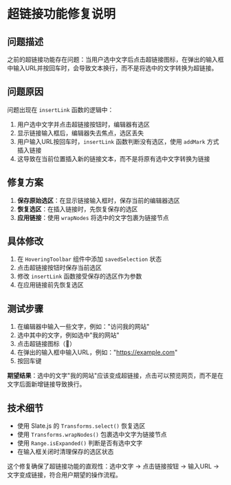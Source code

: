 # 超链接功能修复说明

## 问题描述
之前的超链接功能存在问题：当用户选中文字后点击超链接图标，在弹出的输入框中输入URL并按回车时，会导致文本换行，而不是将选中的文字转换为超链接。

## 问题原因
问题出现在 `insertLink` 函数的逻辑中：
1. 用户选中文字并点击超链接按钮时，编辑器有选区
2. 显示链接输入框后，编辑器失去焦点，选区丢失
3. 用户输入URL按回车时，`insertLink` 函数判断没有选区，使用 `addMark` 方式插入链接
4. 这导致在当前位置插入新的链接文本，而不是将原有选中文字转换为链接

## 修复方案
1. **保存原始选区**：在显示链接输入框时，保存当前的编辑器选区
2. **恢复选区**：在插入链接时，先恢复保存的选区
3. **应用链接**：使用 `wrapNodes` 将选中的文字包裹为链接节点

## 具体修改
1. 在 `HoveringToolbar` 组件中添加 `savedSelection` 状态
2. 点击超链接按钮时保存当前选区
3. 修改 `insertLink` 函数接受保存的选区作为参数
4. 在应用链接前先恢复选区

## 测试步骤
1. 在编辑器中输入一些文字，例如："访问我的网站"
2. 选中其中的文字，例如选中"我的网站"
3. 点击超链接图标（🔗）
4. 在弹出的输入框中输入URL，例如："https://example.com"
5. 按回车键

**期望结果**：选中的文字"我的网站"应该变成超链接，点击可以预览网页，而不是在文字后面新增链接导致换行。

## 技术细节
- 使用 Slate.js 的 `Transforms.select()` 恢复选区
- 使用 `Transforms.wrapNodes()` 包裹选中文字为链接节点
- 使用 `Range.isExpanded()` 判断是否有选中文字
- 在输入框关闭时清理保存的选区状态

这个修复确保了超链接功能的直观性：选中文字 → 点击链接按钮 → 输入URL → 文字变成链接，符合用户期望的操作流程。 